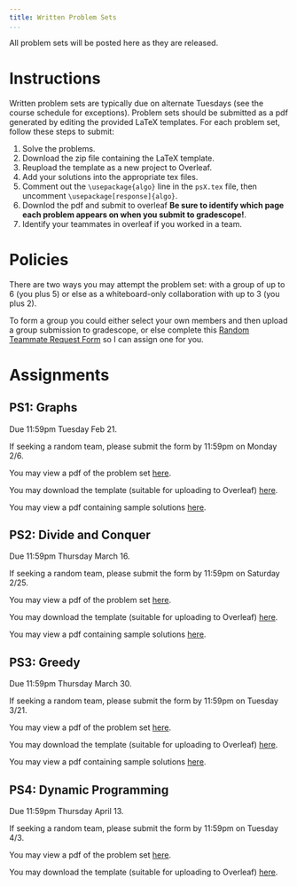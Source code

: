 ```yaml
---
title: Written Problem Sets
...
```


All problem sets will be posted here as they are released.

# Instructions

Written problem sets are typically due on alternate Tuesdays (see the course schedule for exceptions). Problem sets should be submitted as a pdf generated by editing the provided LaTeX templates. For each problem set, follow these steps to submit:
1. Solve the problems.
2. Download the zip file containing the LaTeX template.
3. Reupload the template as a new project to Overleaf.
5. Add your solutions into the appropriate tex files.
6. Comment out the `\usepackage{algo}` line in the `psX.tex` file, then uncomment `\usepackage[response]{algo}`.
7. Downlod the pdf and submit to overleaf **Be sure to identify which page each problem appears on when you submit to gradescope!**.
8. Identify your teammates in overleaf if you worked in a team.

# Policies

There are two ways you may attempt the problem set: with a group of up to 6 (you plus 5) or else as a whiteboard-only collaboration with up to 3 (you plus 2).

To form a group you could either select your own members and then upload a group submission to gradescope, or else complete this [Random Teammate Request Form](https://docs.google.com/forms/d/e/1FAIpQLScHNVL79Np4hWT1_Uwy_Uy5Pwu1r4d_mQL9cRTYjdIbmThcTg/viewform?usp=sf_link) so I can assign one for you.

# Assignments

## PS1: Graphs

Due 11:59pm Tuesday Feb 21.

If seeking a random team, please submit the form by 11:59pm on Monday 2/6.

You may view a pdf of the problem set [here](/files/ps/ps1_blank.pdf).

You may download the template (suitable for uploading to Overleaf) [here](/files/ps/ps1.zip).

You may view a pdf containing sample solutions [here](/files/ps/ps1_solutions.pdf).


## PS2: Divide and Conquer

Due 11:59pm Thursday March 16.

If seeking a random team, please submit the form by 11:59pm on Saturday 2/25.

You may view a pdf of the problem set [here](/files/ps/ps2_blank.pdf).

You may download the template (suitable for uploading to Overleaf) [here](/files/ps/ps2.zip).

You may view a pdf containing sample solutions [here](/files/ps/ps2_solutions.pdf).

## PS3: Greedy

Due 11:59pm Thursday March 30.

If seeking a random team, please submit the form by 11:59pm on Tuesday 3/21.

You may view a pdf of the problem set [here](/files/ps/ps3_blank.pdf).

You may download the template (suitable for uploading to Overleaf) [here](/files/ps/ps3.zip).

You may view a pdf containing sample solutions [here](/files/ps/ps3_solutions.pdf).

## PS4: Dynamic Programming

Due 11:59pm Thursday April 13.

If seeking a random team, please submit the form by 11:59pm on Tuesday 4/3.

You may view a pdf of the problem set [here](/files/ps/ps4_blank.pdf).

You may download the template (suitable for uploading to Overleaf) [here](/files/ps/ps4.zip).

